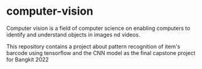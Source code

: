# computer-vision
Computer vision is a field of computer science on enabling computers to identify and understand objects in images nd videos. 

This repository contains a project about pattern recognition of item's barcode using tensorflow and the CNN model as the final capstone project for Bangkit 2022
